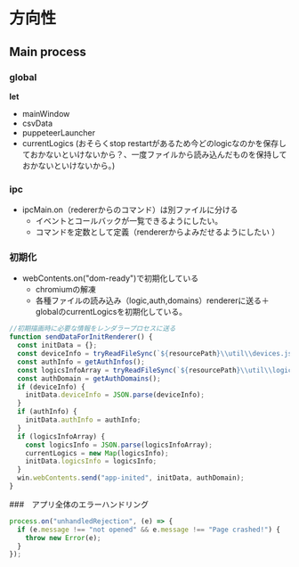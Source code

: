 # 方向性

## Main process

### global

**let**
- mainWindow
- csvData
- puppeteerLauncher
- currentLogics (おそらくstop restartがあるため今どのlogicなのかを保存しておかないといけないから？、一度ファイルから読み込んだものを保持しておかないといけないから。)


### ipc
- ipcMain.on（redererからのコマンド）は別ファイルに分ける
  - イベントとコールバックが一覧できるようにしたい。
  - コマンドを定数として定義（rendererからよみだせるようにしたい  ）

### 初期化
- webContents.on("dom-ready")で初期化している
  - chromiumの解凍
  - 各種ファイルの読み込み（logic,auth,domains）rendererに送る＋globalのcurrentLogicsを初期化している。

```js
//初期描画時に必要な情報をレンダラープロセスに送る
function sendDataForInitRenderer() {
  const initData = {};
  const deviceInfo = tryReadFileSync(`${resourcePath}\\util\\devices.json`);
  const authInfo = getAuthInfos();
  const logicsInfoArray = tryReadFileSync(`${resourcePath}\\util\\logics.json`);
  const authDomain = getAuthDomains();
  if (deviceInfo) {
    initData.deviceInfo = JSON.parse(deviceInfo);
  }
  if (authInfo) {
    initData.authInfo = authInfo;
  }
  if (logicsInfoArray) {
    const logicsInfo = JSON.parse(logicsInfoArray);
    currentLogics = new Map(logicsInfo);
    initData.logicsInfo = logicsInfo;
  }
  win.webContents.send("app-inited", initData, authDomain);
}
```


###　アプリ全体のエラーハンドリング
```js
process.on("unhandledRejection", (e) => {
  if (e.message !== "not opened" && e.message !== "Page crashed!") {
    throw new Error(e);
  }
});
```